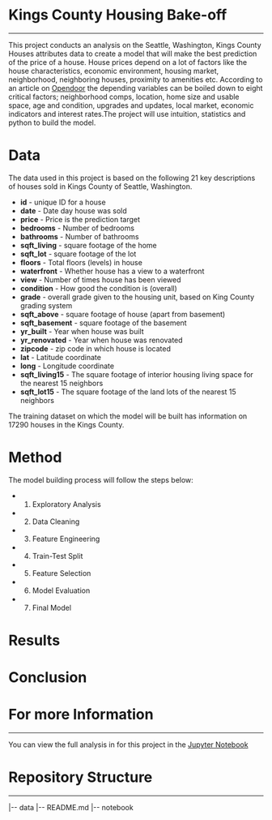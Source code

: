 # Kings County Housing Bake-off
---
This project conducts an analysis on the Seattle, Washington, Kings County Houses attributes data to create a model that will make the best prediction of the price of a house. House prices depend on a lot of factors like the house characteristics, economic environment, housing market, neighborhood, neighboring houses, proximity to amenities etc. According to an article on [Opendoor](https://www.opendoor.com/w/blog/factors-that-influence-home-value) the depending variables can be boiled down to eight critical factors; neighborhood comps, location, home size and usable space, age and condition, upgrades and updates, local market, economic indicators and interest rates.The project will use intuition, statistics and python to build the model.


# Data
The data used in this project is based on the following 21 key descriptions of houses sold in Kings County of Seattle, Washington.

* **id** - unique ID for a house
* **date** - Date day house was sold
* **price** - Price is the prediction target
* **bedrooms** - Number of bedrooms
* **bathrooms** - Number of bathrooms
* **sqft_living** - square footage of the home
* **sqft_lot** - square footage of the lot
* **floors** - Total floors (levels) in house
* **waterfront** - Whether house has a view to a waterfront
* **view** - Number of times house has been viewed
* **condition** - How good the condition is (overall)
* **grade** - overall grade given to the housing unit, based on King County grading system
* **sqft_above** - square footage of house (apart from basement)
* **sqft_basement** - square footage of the basement
* **yr_built** - Year when house was built
* **yr_renovated** - Year when house was renovated
* **zipcode** - zip code in which house is located
* **lat** - Latitude coordinate
* **long** - Longitude coordinate
* **sqft_living15** - The square footage of interior housing living space for the nearest 15 neighbors
* **sqft_lot15** - The square footage of the land lots of the nearest 15 neighbors

The training dataset on which the model will be built has information on 17290 houses in the Kings County.

# Method

The model building process will follow the steps below:
* 1. Exploratory Analysis
* 2. Data Cleaning
* 3. Feature Engineering
* 4. Train-Test Split
* 5. Feature Selection
* 6. Model Evaluation
* 7. Final Model

# Results

# Conclusion

# For more Information
---
You can view the full analysis in for this project in the [Jupyter Notebook]()

# Repository Structure
---
|-- data
|-- README.md
|-- notebook

